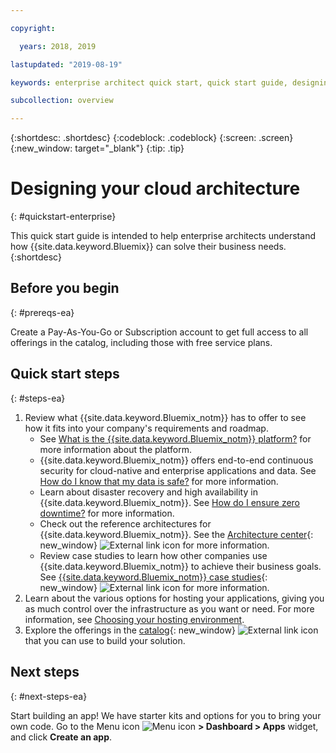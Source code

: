 ```yaml
---

copyright:

  years: 2018, 2019

lastupdated: "2019-08-19"

keywords: enterprise architect quick start, quick start guide, designing, cloud architecture, enterprise architects

subcollection: overview

---
```


{:shortdesc: .shortdesc}
{:codeblock: .codeblock}
{:screen: .screen}
{:new_window: target="_blank"}
{:tip: .tip}

# Designing your cloud architecture
{: #quickstart-enterprise}

This quick start guide is intended to help enterprise architects understand how {{site.data.keyword.Bluemix}} can solve their business needs. 
{:shortdesc}

## Before you begin
{: #prereqs-ea}

Create a Pay-As-You-Go or Subscription account to get full access to all offerings in the catalog, including those with free service plans. 

## Quick start steps
{: #steps-ea}

1. Review what {{site.data.keyword.Bluemix_notm}} has to offer to see how it fits into your company's requirements and roadmap. 
    * See [What is the {{site.data.keyword.Bluemix_notm}} platform?](/docs/overview?topic=overview-whatis-platform) for more information about the platform.
    * {{site.data.keyword.Bluemix_notm}} offers end-to-end continuous security for cloud-native and enterprise applications and data. See [How do I know that my data is safe?](/docs/overview?topic=overview-security) for more information. 
    * Learn about disaster recovery and high availability in {{site.data.keyword.Bluemix_notm}}. See [How do I ensure zero downtime?](/docs/overview?topic=overview-zero-downtime) for more information.
    * Check out the reference architectures for {{site.data.keyword.Bluemix_notm}}. See the [Architecture center](https://www.ibm.com/cloud/garage/architectures){: new_window} ![External link icon](../icons/launch-glyph.svg) for more information. 
    * Review case studies to learn how other companies use {{site.data.keyword.Bluemix_notm}} to achieve their business goals. See [{{site.data.keyword.Bluemix_notm}} case studies](https://www.ibm.com/cloud-computing/bluemix/case-studies){: new_window} ![External link icon](../icons/launch-glyph.svg) for more information. 
2. Learn about the various options for hosting your applications, giving you as much control over the infrastructure as you want or need. For more information, see [Choosing your hosting environment](/docs/apps/tutorials?topic=creating-apps-hosting).
3. Explore the offerings in the [catalog](https://cloud.ibm.com/catalog){: new_window} ![External link icon](../icons/launch-glyph.svg) that you can use to build your solution.

## Next steps
{: #next-steps-ea}

Start building an app! We have starter kits and options for you to bring your own code. Go to the Menu icon ![Menu icon](../icons/icon_hamburger.svg) **> Dashboard > Apps** widget, and click **Create an app**.

